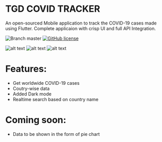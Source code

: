 # TGD COVID TRACKER
An open-sourced Mobile application to track the COVID-19 cases made using Flutter. Complete applicaion with crisp UI and full API Integration.

![Branch master](https://img.shields.io/badge/branch-master-brightgreen.svg?style=flat-square)  [![GitHub license](https://img.shields.io/badge/license-MIT-blue.svg)](https://raw.githubusercontent.com/singh-saheb/tgd_covid_tracker_app/master/LICENSE)

![alt text](/ss1.png) ![alt text](/covid-dark.png) 
![alt text](/covid-search.png) 


# Features:

  - Get worldwide COVID-19 cases
  - Coutry-wise data
  - Added Dark mode 
  - Realtime search based on country name

# Coming soon:
  - Data to be shown in the form of pie chart
